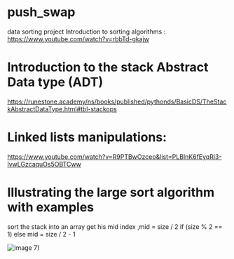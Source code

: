 # push_swap
data sorting project 
Introduction to sorting algorithms : https://www.youtube.com/watch?v=rbbTd-gkajw


# Introduction to the stack Abstract Data type (ADT)


https://runestone.academy/ns/books/published/pythonds/BasicDS/TheStackAbstractDataType.html#tbl-stackops

# Linked lists manipulations:

https://www.youtube.com/watch?v=R9PTBwOzceo&list=PLBlnK6fEyqRi3-lvwLGzcaquOs5OBTCww

# Illustrating the large sort algorithm with examples

sort the stack into an array get his mid index ,mid = size / 2 if (size % 2 == 1) else mid = size / 2 - 1

![image](https://github.com/user-attachments/assets/d23e52a0-0130-4f2c-828b-8ec6e9dce69c)
7)





